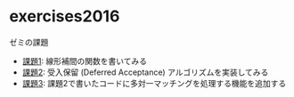 # exercises2016
ゼミの課題

* [課題1](ex01): 線形補間の関数を書いてみる
* [課題2](ex02): 受入保留 (Deferred Acceptance) アルゴリズムを実装してみる
* [課題3](ex03): 課題2で書いたコードに多対一マッチングを処理する機能を追加する
